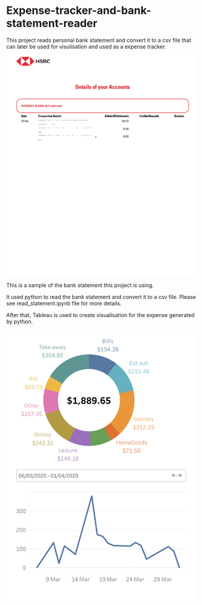 # Expense-tracker-and-bank-statement-reader
This project reads personal bank statement and convert it to a csv file that can later be used for visulisation and used as a expense tracker.

![screenshot](/statement.png?raw)

This is a sample of the bank statement this project is using.

It used python to read the bank statement and convert it to a csv file. Please see read_statement.ipynb file for more details.

After that, Tableau is used to create visualisation for the expense generated by python.

![screenshot](/screenshot.png?raw)


